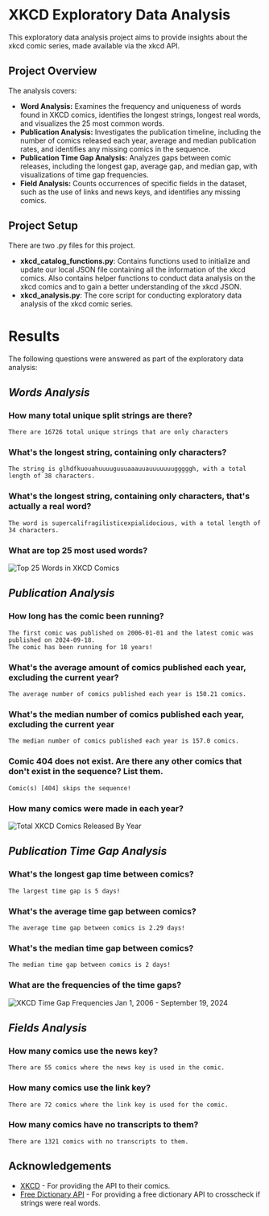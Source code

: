 # XKCD Exploratory Data Analysis

This exploratory data analysis project aims to provide insights about the xkcd comic series, made available via the xkcd API.

## **Project Overview**

The analysis covers:

- **Word Analysis:** Examines the frequency and uniqueness of words found in XKCD comics, identifies the longest strings, longest real words, and visualizes the 25 most common words.
- **Publication Analysis:** Investigates the publication timeline, including the number of comics released each year, average and median publication rates, and identifies any missing comics in the sequence.
- **Publication Time Gap Analysis:** Analyzes gaps between comic releases, including the longest gap, average gap, and median gap, with visualizations of time gap frequencies.
- **Field Analysis:** Counts occurrences of specific fields in the dataset, such as the use of links and news keys, and identifies any missing comics.

## **Project Setup**
There are two .py files for this project.
- **xkcd_catalog_functions.py**: Contains functions used to initialize and update our local JSON file containing all the information of the xkcd comics. Also contains helper functions to conduct data analysis on the xkcd comics and to gain a better understanding of the xkcd JSON.
- **xkcd_analysis.py**: The core script for conducting exploratory data analysis of the xkcd comic series.

# **Results**

The following questions were answered as part of the exploratory data analysis:

## *Words Analysis*
### How many total unique split strings are there?
    There are 16726 total unique strings that are only characters

### What's the longest string, containing only characters?
    The string is glhdfkuouahuuuuguuuaaauuauuuuuuugggggh, with a total length of 38 characters.

### What's the longest string, containing only characters, that's actually a real word?
    The word is supercalifragilisticexpialidocious, with a total length of 34 characters.

### What are top 25 most used words?
![Top 25 Words in XKCD Comics](https://github.com/user-attachments/assets/b85b598e-e8fb-4a98-ac53-0e41434e4ed1)

## *Publication Analysis*
### How long has the comic been running?
    The first comic was published on 2006-01-01 and the latest comic was published on 2024-09-18.
    The comic has been running for 18 years!

### What's the average amount of comics published each year, excluding the current year?
	The average number of comics published each year is 150.21 comics.

### What's the median number of comics published each year, excluding the current year
	The median number of comics published each year is 157.0 comics.

### Comic 404 does not exist. Are there any other comics that don't exist in the sequence? List them.
	Comic(s) [404] skips the sequence!

### How many comics were made in each year?
![Total XKCD Comics Released By Year](https://github.com/user-attachments/assets/985d14f0-9c13-4266-9a6b-199c1f7c65c5)

## *Publication Time Gap Analysis*
### What's the longest gap time between comics?
	The largest time gap is 5 days!

### What's the average time gap between comics?
	The average time gap between comics is 2.29 days!

### What's the median time gap between comics?
	The median time gap between comics is 2 days!

### What are the frequencies of the time gaps?
![XKCD Time Gap Frequencies Jan 1, 2006 - September 19, 2024](https://github.com/user-attachments/assets/434ebfcd-0dc1-4442-b374-8304460376ad)

## *Fields Analysis*
### How many comics use the news key?
	There are 55 comics where the news key is used in the comic.

### How many comics use the link key?
	There are 72 comics where the link key is used for the comic.

### How many comics have no transcripts to them?
    There are 1321 comics with no transcripts to them.


## **Acknowledgements**

- [XKCD](https://xkcd.com/info.0.json) - For providing the API to their comics.
- [Free Dictionary API](https://dictionaryapi.dev/) - For providing a free dictionary API to crosscheck if strings were real words.
